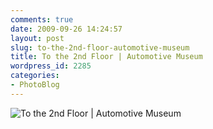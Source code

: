 ```yaml
---
comments: true
date: 2009-09-26 14:24:57
layout: post
slug: to-the-2nd-floor-automotive-museum
title: To the 2nd Floor | Automotive Museum
wordpress_id: 2285
categories:
- PhotoBlog
---
```


![To the 2nd Floor | Automotive Museum](http://ryanfitzer.com/main/wp-content/uploads/2009/09/DSC_0017.jpg)
